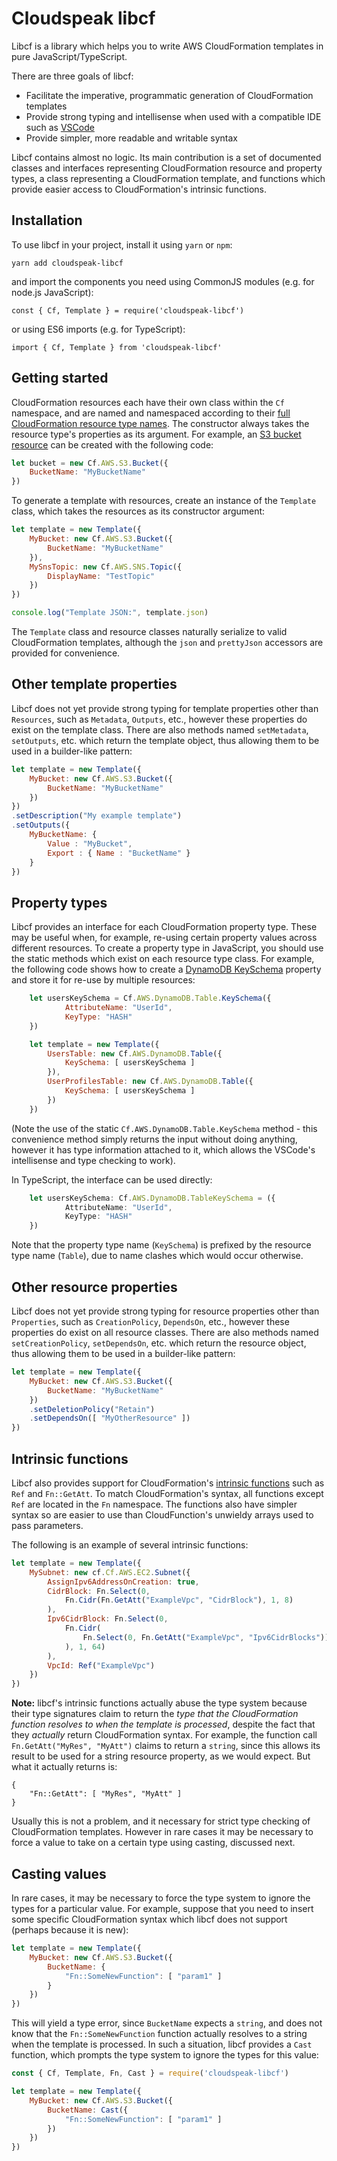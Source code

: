 # Cloudspeak libcf

Libcf is a library which helps you to write AWS CloudFormation templates in pure JavaScript/TypeScript.

There are three goals of libcf:

* Facilitate the imperative, programmatic generation of CloudFormation templates
* Provide strong typing and intellisense when used with a compatible IDE such as [VSCode](https://code.visualstudio.com/)
* Provide simpler, more readable and writable syntax

Libcf contains almost no logic.  Its main contribution is a set of documented classes and interfaces representing CloudFormation resource and property types, a class representing a CloudFormation template, and functions which provide easier access to CloudFormation's intrinsic functions.

## Installation

To use libcf in your project, install it using `yarn` or `npm`:

```
yarn add cloudspeak-libcf
```

and import the components you need using CommonJS modules (e.g. for node.js JavaScript):

```
const { Cf, Template } = require('cloudspeak-libcf')
```

or using ES6 imports (e.g. for TypeScript):

```
import { Cf, Template } from 'cloudspeak-libcf'
```

## Getting started

CloudFormation resources each have their own class within the `Cf` namespace, and are named and namespaced according to their [full CloudFormation resource type names](https://docs.aws.amazon.com/AWSCloudFormation/latest/UserGuide/aws-template-resource-type-ref.html).  The constructor always takes the resource type's properties as its argument.  For example, an [S3 bucket resource](https://docs.aws.amazon.com/AWSCloudFormation/latest/UserGuide/aws-properties-s3-bucket.html) can be created with the following code:

```javascript
let bucket = new Cf.AWS.S3.Bucket({
    BucketName: "MyBucketName"
})
```

To generate a template with resources, create an instance of the `Template` class, which takes the resources as its constructor argument:

```javascript
let template = new Template({
    MyBucket: new Cf.AWS.S3.Bucket({
        BucketName: "MyBucketName"
    }),
    MySnsTopic: new Cf.AWS.SNS.Topic({
        DisplayName: "TestTopic"
    })
})

console.log("Template JSON:", template.json)
```

The `Template` class and resource classes naturally serialize to valid CloudFormation templates, although the `json` and `prettyJson` accessors are provided for convenience.


## Other template properties

Libcf does not yet provide strong typing for template properties other than `Resources`, such as `Metadata`, `Outputs`, etc., however these properties do exist on the template class.  There are also methods named `setMetadata`, `setOutputs`, etc. which return the template object, thus allowing them to be used in a builder-like pattern:

```javascript
let template = new Template({
    MyBucket: new Cf.AWS.S3.Bucket({
        BucketName: "MyBucketName"
    })
})
.setDescription("My example template")
.setOutputs({
    MyBucketName: {
        Value : "MyBucket",
        Export : { Name : "BucketName" }
    }
})
```

## Property types

Libcf provides an interface for each CloudFormation property type.  These may be useful when, for example, re-using certain property values across different resources.  To create a property type in JavaScript, you should use the static methods which exist on each resource type class.  For example, the following code shows how to create a [DynamoDB KeySchema](https://docs.aws.amazon.com/AWSCloudFormation/latest/UserGuide/aws-properties-dynamodb-keyschema.html) property and store it for re-use by multiple resources:

```javascript
    let usersKeySchema = Cf.AWS.DynamoDB.Table.KeySchema({
            AttributeName: "UserId",
            KeyType: "HASH"
    })

    let template = new Template({
        UsersTable: new Cf.AWS.DynamoDB.Table({
            KeySchema: [ usersKeySchema ]
        }),
        UserProfilesTable: new Cf.AWS.DynamoDB.Table({
            KeySchema: [ usersKeySchema ]
        })
    })
```

(Note the use of the static `Cf.AWS.DynamoDB.Table.KeySchema` method - this convenience method simply returns the input without doing anything, however it has type information attached to it, which allows the VSCode's intellisense and type checking to work).

In TypeScript, the interface can be used directly:

```typescript
    let usersKeySchema: Cf.AWS.DynamoDB.TableKeySchema = ({
            AttributeName: "UserId",
            KeyType: "HASH"
    })
```

Note that the property type name (`KeySchema`) is prefixed by the resource type name (`Table`), due to name clashes which would occur otherwise.

## Other resource properties

Libcf does not yet provide strong typing for resource properties other than `Properties`, such as `CreationPolicy`, `DependsOn`, etc., however these properties do exist on all resource classes.  There are also methods named `setCreationPolicy`, `setDependsOn`, etc. which return the resource object, thus allowing them to be used in a builder-like pattern:

```javascript
let template = new Template({
    MyBucket: new Cf.AWS.S3.Bucket({
        BucketName: "MyBucketName"
    })
    .setDeletionPolicy("Retain")
    .setDependsOn([ "MyOtherResource" ])
})
```

## Intrinsic functions

Libcf also provides support for CloudFormation's [intrinsic functions](https://docs.aws.amazon.com/AWSCloudFormation/latest/UserGuide/intrinsic-function-reference.html) such as `Ref` and `Fn::GetAtt`.  To match CloudFormation's syntax, all functions except `Ref` are located in the `Fn` namespace.  The functions also have simpler syntax so are easier to use than CloudFunction's unwieldy arrays used to pass parameters.

The following is an example of several intrinsic functions:

```javascript
let template = new Template({
    MySubnet: new cf.Cf.AWS.EC2.Subnet({
        AssignIpv6AddressOnCreation: true,
        CidrBlock: Fn.Select(0,
            Fn.Cidr(Fn.GetAtt("ExampleVpc", "CidrBlock"), 1, 8)
        ),
        Ipv6CidrBlock: Fn.Select(0,
            Fn.Cidr(
                Fn.Select(0, Fn.GetAtt("ExampleVpc", "Ipv6CidrBlocks"))
            ), 1, 64)
        ),
        VpcId: Ref("ExampleVpc")
    })
})
```

**Note:** libcf's intrinsic functions actually abuse the type system because their type signatures claim to return the *type that the CloudFormation function resolves to when the template is processed*, despite the fact that they _actually_ return CloudFormation syntax.  For example, the function call `Fn.GetAtt("MyRes", "MyAtt")` claims to return a `string`, since this allows its result to be used for a string resource property, as we would expect.  But what it actually returns is:

```
{
    "Fn::GetAtt": [ "MyRes", "MyAtt" ]
}
```

Usually this is not a problem, and it necessary for strict type checking of CloudFormation templates.  However in rare cases it may be necessary to force a value to take on a certain type using casting, discussed next.

## Casting values

In rare cases, it may be necessary to force the type system to ignore the types for a particular value.  For example, suppose that you need to insert some specific CloudFormation syntax which libcf does not support (perhaps because it is new):

```javascript
let template = new Template({
    MyBucket: new Cf.AWS.S3.Bucket({
        BucketName: {
            "Fn::SomeNewFunction": [ "param1" ]
        }
    })
})
```

This will yield a type error, since `BucketName` expects a `string`, and does not know that the `Fn::SomeNewFunction` function actually resolves to a string when the template is processed.  In such a situation, libcf provides a `Cast` function, which prompts the type system to ignore the types for this value:

```javascript
const { Cf, Template, Fn, Cast } = require('cloudspeak-libcf')

let template = new Template({
    MyBucket: new Cf.AWS.S3.Bucket({
        BucketName: Cast({
            "Fn::SomeNewFunction": [ "param1" ]
        })
    })
})
```
